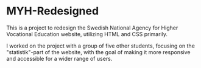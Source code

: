 # MYH-Redesigned

This is a project to redesign the Swedish National Agency for Higher Vocational Education website, utilizing HTML and CSS primarily.

I worked on the project with a group of five other students, focusing on the "statistik"-part of the website, with the goal of making it more responsive and accessible for a wider range of users.
